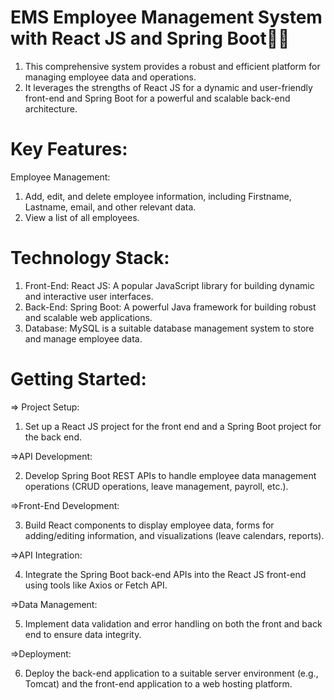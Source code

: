 

# EMS Employee Management System with React JS and Spring Boot👨‍💻

 1. This comprehensive system provides a robust and efficient platform for managing employee data and operations. 
 2. It leverages the strengths of React JS for a dynamic and user-friendly front-end and Spring Boot for a powerful and scalable back-end architecture.

 # Key Features:
   Employee Management:
   1. Add, edit, and delete employee information, including Firstname, Lastname, email, and other relevant data.
   2. View a list of all employees.

# Technology Stack:
  1. Front-End: React JS: A popular JavaScript library for building dynamic and interactive user interfaces.
  2. Back-End: Spring Boot: A powerful Java framework for building robust and scalable web applications.
  3. Database: MySQL is a suitable database management system to store and manage employee data.

 # Getting Started:

=> Project Setup:

  1. Set up a React JS project for the front end and a Spring Boot project for the back end.
     
=>API Development:

  2. Develop Spring Boot REST APIs to handle employee data management operations (CRUD operations, leave management, payroll, etc.).
     
=>Front-End Development:

  3. Build React components to display employee data, forms for adding/editing information, and visualizations (leave calendars, reports).

=>API Integration:

  4. Integrate the Spring Boot back-end APIs into the React JS front-end using tools like Axios or Fetch API.
     
=>Data Management:

  5. Implement data validation and error handling on both the front and back end to ensure data integrity.
     
=>Deployment:

  6. Deploy the back-end application to a suitable server environment (e.g., Tomcat) and the front-end application to a web hosting platform.
